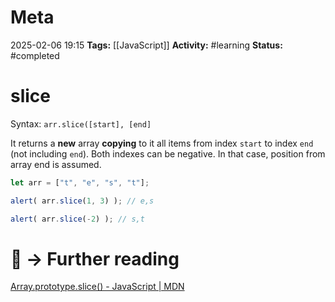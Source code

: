 # Meta
2025-02-06 19:15
**Tags:** [[JavaScript]]
**Activity:** #learning 
**Status:** #completed 

# slice
Syntax: `arr.slice([start], [end]`

It returns a **new** array **copying** to it all items from index `start` to index `end` (not including `end`). Both indexes can be negative. In that case, position from array end is assumed.

```JavaScript title:example.js
let arr = ["t", "e", "s", "t"];

alert( arr.slice(1, 3) ); // e,s

alert( arr.slice(-2) ); // s,t
```

# 📑 → Further reading
[Array.prototype.slice() - JavaScript | MDN](https://developer.mozilla.org/en-US/docs/Web/JavaScript/Reference/Global_Objects/Array/slice)